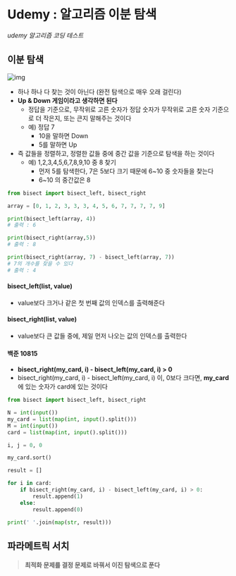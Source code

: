 # Udemy : 알고리즘 이분 탐색

*udemy 알고리즘 코딩 테스트*



## 이분 탐색

![img](https://blog.kakaocdn.net/dn/FzF4h/btrWIP861l1/YNTPdtd9kdghl9kzk1OZSK/img.png)

- 하나 하나 다 찾는 것이 아닌다 (완전 탐색으로 매우 오래 걸린다)
- **Up & Down 게임이라고 생각하면 된다**
  - 정답을 기준으로, 무작위로 고른 숫자가 정답 숫자가 무작위로 고른 숫자 기준으로 더 작은지, 또는 큰지 말해주는 것이다
  - 예) 정답 7
    - 10을 말하면 Down
    - 5를 말하면 Up
- 즉 값들을 정렬하고, 정렬한 값들 중에 중간 값을 기준으로 탐색을 하는 것이다
  - 예) 1,2,3,4,5,6,7,8,9,10 중 8 찾기
    - 먼저 5를 탐색한다, 7은 5보다 크기 때문에 6~10 중 숫자들을 찾는다
    - 6~10 의 중간값은 8



```python
from bisect import bisect_left, bisect_right

array = [0, 1, 2, 3, 3, 3, 4, 5, 6, 7, 7, 7, 7, 9]

print(bisect_left(array, 4))
# 출력 : 6

print(bisect_right(array,5))
# 출력 : 8

print(bisect_right(array, 7) - bisect_left(array, 7))
# 7의 개수를 찾을 수 있다
# 출력 : 4
```



#### bisect_left(list, value)

- value보다 크거나 같은 첫 번째 값의 인덱스를 출력해준다



#### bisect_right(list, value)

- value보다 큰 값들 중에, 제일 먼저 나오는 값의 인덱스를 출력한다





#### 백준 10815

-  **bisect_right(my_card, i) - bisect_left(my_card, i) > 0**
  - bisect_right(my_card, i) - bisect_left(my_card, i) 이, 0보다 크다면, **my_card**에 있는 숫자가 card에 있는 것이다

```python
from bisect import bisect_left, bisect_right

N = int(input())
my_card = list(map(int, input().split()))
M = int(input())
card = list(map(int, input().split()))

i, j = 0, 0

my_card.sort()

result = []

for i in card:
    if bisect_right(my_card, i) - bisect_left(my_card, i) > 0:
        result.append(1)
    else:
        result.append(0)

print(' '.join(map(str, result)))
```







## 파라메트릭 서치 

> #### 최적화 문제를 결정 문제로 바꿔서 이진 탐색으로 푼다
